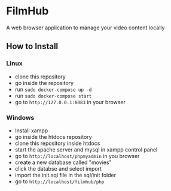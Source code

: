# FilmHub

A web browser application to manage your video content locally 

## How to Install
### Linux 
- clone this repository 
- go inside the repository
- run ```sudo docker-compose up -d```
- run ```sudo docker-compose start```
- go to ```http://127.0.0.1:8083``` in your browser

### Windows

- Install xampp
- go inside the htdocs repository
- clone this repository inside htdocs
- start the apache server and mysql in xampp control panel
- go to ```http://localhost/phpmyadmin``` in you browser
- create a new database called "movies"
- click the databse and select import
- import the init.sql file in the sql/init folder
- go to ```http://localhost/filmhub/php```
